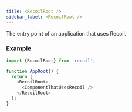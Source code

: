 ```yaml
---
title: <RecoilRoot />
sidebar_label: <RecoilRoot />
---
```


The entry point of an application that uses Recoil.

### Example

```javascript
import {RecoilRoot} from 'recoil';

function AppRoot() {
  return (
    <RecoilRoot>
      <ComponentThatUsesRecoil />
    </RecoilRoot>
  );
}
```

